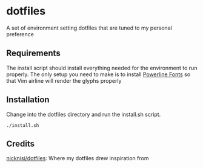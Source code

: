 # dotfiles
A set of environment setting dotfiles that are tuned to my personal preference

## Requirements
The install script should install everything needed for the environment to run properly.
The only setup you need to make is to install [Powerline Fonts](https://github.com/powerline/fonts) so that Vim
airline will render the glyphs properly

## Installation
Change into the dotfiles directory and run the install.sh script.
```cd ~/dotfiles
./install.sh
```

## Credits

[nicknisi/dotfiles](https://github.com/nicknisi/dotfiles): Where my dotfiles drew inspiration from
